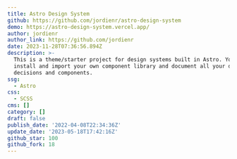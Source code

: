 ```yaml
---
title: Astro Design System
github: https://github.com/jordienr/astro-design-system
demo: https://astro-design-system.vercel.app/
author: jordienr
author_link: https://github.com/jordienr
date: 2023-11-28T07:36:56.894Z
description: >-
  This is a theme/starter project for design systems built in Astro. You can
  install and import your own component library and document all your design
  decisions and components.
ssg:
  - Astro
css:
  - SCSS
cms: []
category: []
draft: false
publish_date: '2022-04-08T22:34:36Z'
update_date: '2023-05-18T17:42:16Z'
github_star: 100
github_fork: 18
---
```

